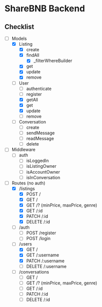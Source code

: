 # ShareBNB Backend

## Checklist

- [ ] Models
    - [X] Listing
        - [X] create
        - [X] findAll
            - [X] _filterWhereBuilder
        - [X] get
        - [X] update
        - [X] remove
    - [ ] User
        - [ ] authenticate
        - [ ] register
        - [X] getAll
        - [X] get
        - [X] update
        - [ ] remove
    - [ ] Conversation
        - [ ] create
        - [ ] sendMessage
        - [ ] readMessage
        - [ ] delete

- [ ] Middleware
    - [ ] auth
        - [ ] isLoggedIn
        - [ ] isListingOwner
        - [ ] isAccountOwner
        - [ ] isInConversation

- [ ] Routes (no auth)
    - [X] /listings
        - [X] POST /
        - [X] GET /
        - [X] GET /? (minPrice, maxPrice, genre)
        - [X] GET /:id
        - [X] PATCH /:id
        - [X] DELETE /:id
    - [ ] /auth
        - [ ] POST /register
        - [ ] POST /login
    - [ ] /users
        - [X] GET /
        - [X] GET /:username
        - [X] PATCH /:username
        - [ ] DELETE /:username
    - [ ] /conversations
        - [ ] GET /
        - [ ] GET /? (minPrice, maxPrice, genre)
        - [ ] GET /:id
        - [ ] PATCH /:id
        - [ ] DELETE /:id
